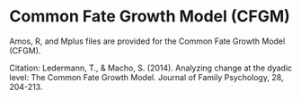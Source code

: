 # Common Fate Growth Model (CFGM)
Amos, R, and Mplus files are provided for the Common Fate Growth Model (CFGM).

Citation: Ledermann, T., & Macho, S. (2014). Analyzing change at the dyadic level: The Common Fate Growth Model. Journal of Family Psychology, 28, 204-213. 
